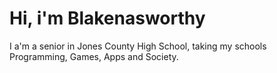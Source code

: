 # Hi, i'm Blakenasworthy

I a'm a senior in Jones County High School, taking my schools Programming, Games, Apps and Society.

